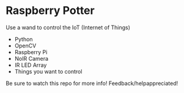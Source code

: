 # Raspberry Potter
Use a wand to control the IoT (Internet of Things)

- Python
- OpenCV
- Raspberry Pi
- NoIR Camera
- IR LED Array
- Things you want to control

Be sure to watch this repo for more info!  Feedback/helpappreciated!
